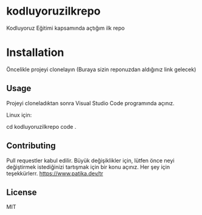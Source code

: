 # kodluyoruzilkrepo
Kodluyoruz Eğitimi kapsamında açtığım ilk repo
# Installation
Öncelikle projeyi clonelayın (Buraya sizin reponuzdan aldığınız link gelecek)

## Usage
Projeyi cloneladıktan sonra Visual Studio Code programında açınız.

Linux için:

cd kodluyoruzilkrepo
code .
 
## Contributing
Pull requestler kabul edilir. Büyük değişiklikler için, lütfen önce neyi değiştirmek istediğinizi tartışmak için bir konu açınız. Her şey için teşekkürlerr. https://www.patika.dev/tr

## License
MIT
